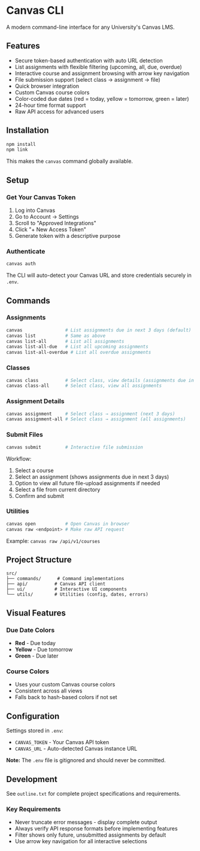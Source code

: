 # Canvas CLI

A modern command-line interface for any University's Canvas LMS.

## Features

- Secure token-based authentication with auto URL detection
- List assignments with flexible filtering (upcoming, all, due, overdue)
- Interactive course and assignment browsing with arrow key navigation
- File submission support (select class → assignment → file)
- Quick browser integration
- Custom Canvas course colors
- Color-coded due dates (red = today, yellow = tomorrow, green = later)
- 24-hour time format support
- Raw API access for advanced users

## Installation

```bash
npm install
npm link
```

This makes the `canvas` command globally available.

## Setup

### Get Your Canvas Token

1. Log into Canvas
2. Go to Account → Settings
3. Scroll to "Approved Integrations"
4. Click "+ New Access Token"
5. Generate token with a descriptive purpose

### Authenticate

```bash
canvas auth
```

The CLI will auto-detect your Canvas URL and store credentials securely in `.env`.

## Commands

### Assignments

```bash
canvas                # List assignments due in next 3 days (default)
canvas list           # Same as above
canvas list-all       # List all assignments
canvas list-all-due   # List all upcoming assignments
canvas list-all-overdue # List all overdue assignments
```

### Classes

```bash
canvas class          # Select class, view details (assignments due in 3 days)
canvas class-all      # Select class, view all assignments
```

### Assignment Details

```bash
canvas assignment     # Select class → assignment (next 3 days)
canvas assignment-all # Select class → assignment (all assignments)
```

### Submit Files

```bash
canvas submit         # Interactive file submission
```

Workflow:
1. Select a course
2. Select an assignment (shows assignments due in next 3 days)
3. Option to view all future file-upload assignments if needed
4. Select a file from current directory
5. Confirm and submit

### Utilities

```bash
canvas open           # Open Canvas in browser
canvas raw <endpoint> # Make raw API request
```

Example: `canvas raw /api/v1/courses`

## Project Structure

```
src/
├── commands/      # Command implementations
├── api/          # Canvas API client
├── ui/           # Interactive UI components
└── utils/        # Utilities (config, dates, errors)
```

## Visual Features

### Due Date Colors
- **Red** - Due today
- **Yellow** - Due tomorrow
- **Green** - Due later

### Course Colors
- Uses your custom Canvas course colors
- Consistent across all views
- Falls back to hash-based colors if not set

## Configuration

Settings stored in `.env`:
- `CANVAS_TOKEN` - Your Canvas API token
- `CANVAS_URL` - Auto-detected Canvas instance URL

**Note:** The `.env` file is gitignored and should never be committed.

## Development

See `outline.txt` for complete project specifications and requirements.

### Key Requirements
- Never truncate error messages - display complete output
- Always verify API response formats before implementing features
- Filter shows only future, unsubmitted assignments by default
- Use arrow key navigation for all interactive selections
